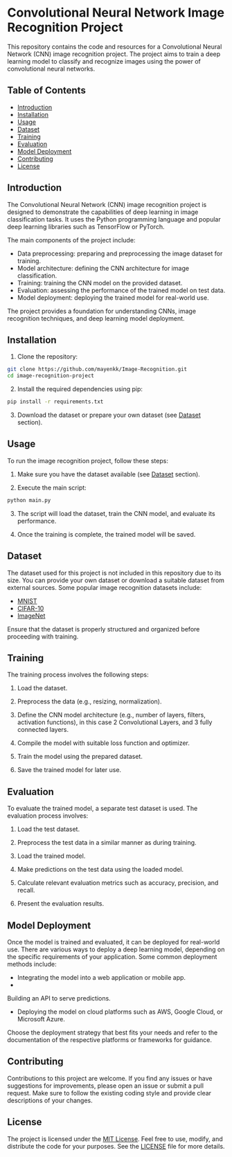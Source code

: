# Convolutional Neural Network Image Recognition Project

This repository contains the code and resources for a Convolutional Neural Network (CNN) image recognition project. The project aims to train a deep learning model to classify and recognize images using the power of convolutional neural networks.

## Table of Contents

- [Introduction](#introduction)
- [Installation](#installation)
- [Usage](#usage)
- [Dataset](#dataset)
- [Training](#training)
- [Evaluation](#evaluation)
- [Model Deployment](#model-deployment)
- [Contributing](#contributing)
- [License](#license)

## Introduction

The Convolutional Neural Network (CNN) image recognition project is designed to demonstrate the capabilities of deep learning in image classification tasks. It uses the Python programming language and popular deep learning libraries such as TensorFlow or PyTorch.

The main components of the project include:

- Data preprocessing: preparing and preprocessing the image dataset for training.
- Model architecture: defining the CNN architecture for image classification.
- Training: training the CNN model on the provided dataset.
- Evaluation: assessing the performance of the trained model on test data.
- Model deployment: deploying the trained model for real-world use.

The project provides a foundation for understanding CNNs, image recognition techniques, and deep learning model deployment.

## Installation

1. Clone the repository:

```bash
git clone https://github.com/mayenkk/Image-Recognition.git
cd image-recognition-project
```

2. Install the required dependencies using pip:

```bash
pip install -r requirements.txt
```

3. Download the dataset or prepare your own dataset (see [Dataset](#dataset) section).

## Usage

To run the image recognition project, follow these steps:

1. Make sure you have the dataset available (see [Dataset](#dataset) section).

2. Execute the main script:

```bash
python main.py
```

3. The script will load the dataset, train the CNN model, and evaluate its performance.

4. Once the training is complete, the trained model will be saved.

## Dataset

The dataset used for this project is not included in this repository due to its size. You can provide your own dataset or download a suitable dataset from external sources. Some popular image recognition datasets include:

- [MNIST](http://yann.lecun.com/exdb/mnist/)
- [CIFAR-10](https://www.cs.toronto.edu/~kriz/cifar.html)
- [ImageNet](http://www.image-net.org/)

Ensure that the dataset is properly structured and organized before proceeding with training.

## Training

The training process involves the following steps:

1. Load the dataset.

2. Preprocess the data (e.g., resizing, normalization).

3. Define the CNN model architecture (e.g., number of layers, filters, activation functions), in this case 2 Convolutional Layers, and 3 fully connected layers.

4. Compile the model with suitable loss function and optimizer.

5. Train the model using the prepared dataset.

6. Save the trained model for later use.

## Evaluation

To evaluate the trained model, a separate test dataset is used. The evaluation process involves:

1. Load the test dataset.

2. Preprocess the test data in a similar manner as during training.

3. Load the trained model.

4. Make predictions on the test data using the loaded model.

5. Calculate relevant evaluation metrics such as accuracy, precision, and recall.

6. Present the evaluation results.

## Model Deployment

Once the model is trained and evaluated, it can be deployed for real-world use. There are various ways to deploy a deep learning model, depending on the specific requirements of your application. Some common deployment methods include:

- Integrating the model into a web application or mobile app.
-

 Building an API to serve predictions.
- Deploying the model on cloud platforms such as AWS, Google Cloud, or Microsoft Azure.

Choose the deployment strategy that best fits your needs and refer to the documentation of the respective platforms or frameworks for guidance.

## Contributing

Contributions to this project are welcome. If you find any issues or have suggestions for improvements, please open an issue or submit a pull request. Make sure to follow the existing coding style and provide clear descriptions of your changes.

## License

The project is licensed under the [MIT License](LICENSE). Feel free to use, modify, and distribute the code for your purposes. See the [LICENSE](LICENSE) file for more details.
